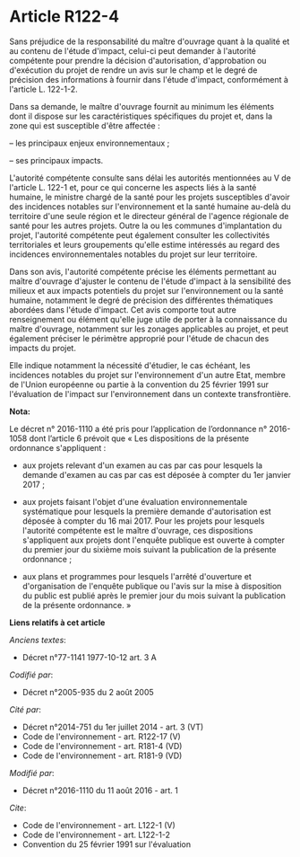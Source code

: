 # Article R122-4

Sans préjudice de la responsabilité du maître d'ouvrage quant à la qualité et au contenu de l'étude d'impact, celui-ci peut
demander à l'autorité compétente pour prendre la décision d'autorisation, d'approbation ou d'exécution du projet de rendre un
avis sur le champ et le degré de précision des informations à fournir dans l'étude d'impact, conformément à l'article L.
122-1-2. 

Dans sa demande, le maître d'ouvrage fournit au minimum les éléments dont il dispose sur les caractéristiques spécifiques du
projet et, dans la zone qui est susceptible d'être affectée : 

– les principaux enjeux environnementaux ; 

– ses principaux impacts. 

L'autorité compétente consulte sans délai les autorités mentionnées au V de l'article L. 122-1 et, pour ce qui concerne les
aspects liés à la santé humaine, le ministre chargé de la santé pour les projets susceptibles d'avoir des incidences notables
sur l'environnement et la santé humaine au-delà du territoire d'une seule région et le directeur général de l'agence
régionale de santé pour les autres projets. Outre la ou les communes d'implantation du projet, l'autorité compétente peut
également consulter les collectivités territoriales et leurs groupements qu'elle estime intéressés au regard des incidences
environnementales notables du projet sur leur territoire. 

Dans son avis, l'autorité compétente précise les éléments permettant au maître d'ouvrage d'ajuster le contenu de l'étude
d'impact à la sensibilité des milieux et aux impacts potentiels du projet sur l'environnement ou la santé humaine, notamment
le degré de précision des différentes thématiques abordées dans l'étude d'impact. Cet avis comporte tout autre renseignement
ou élément qu'elle juge utile de porter à la connaissance du maître d'ouvrage, notamment sur les zonages applicables au
projet, et peut également préciser le périmètre approprié pour l'étude de chacun des impacts du projet. 

Elle indique notamment la nécessité d'étudier, le cas échéant, les incidences notables du projet sur l'environnement d'un
autre Etat, membre de l'Union européenne ou partie à la convention du 25 février 1991 sur l'évaluation de l'impact sur
l'environnement dans un contexte transfrontière.

**Nota:**

Le décret n° 2016-1110 a été pris pour l’application de l’ordonnance n° 2016-1058 dont l’article 6 prévoit que « Les
dispositions de la présente ordonnance s'appliquent : 

- aux projets relevant d'un examen au cas par cas pour lesquels la demande d'examen au cas par cas est déposée à compter du
1er janvier 2017 ; 

- aux projets faisant l'objet d'une évaluation environnementale systématique pour lesquels la première demande d'autorisation
est déposée à compter du 16 mai 2017. Pour les projets pour lesquels l'autorité compétente est le maître d'ouvrage, ces
dispositions s'appliquent aux projets dont l'enquête publique est ouverte à compter du premier jour du sixième mois suivant
la publication de la présente ordonnance ; 

- aux plans et programmes pour lesquels l'arrêté d'ouverture et d'organisation de l'enquête publique ou l'avis sur la mise à
disposition du public est publié après le premier jour du mois suivant la publication de la présente ordonnance. »

**Liens relatifs à cet article**

_Anciens textes_:

  - Décret n°77-1141 1977-10-12 art. 3 A

_Codifié par_:

  - Décret n°2005-935 du 2 août 2005

_Cité par_:

  - Décret n°2014-751 du 1er juillet 2014 - art. 3 (VT)
  - Code de l'environnement - art. R122-17 (V)
  - Code de l'environnement - art. R181-4 (VD)
  - Code de l'environnement - art. R181-9 (VD)

_Modifié par_:

  - Décret n°2016-1110 du 11 août 2016 - art. 1

_Cite_:

  - Code de l'environnement - art. L122-1 (V)
  - Code de l'environnement - art. L122-1-2
  - Convention du 25 février 1991 sur l'évaluation
